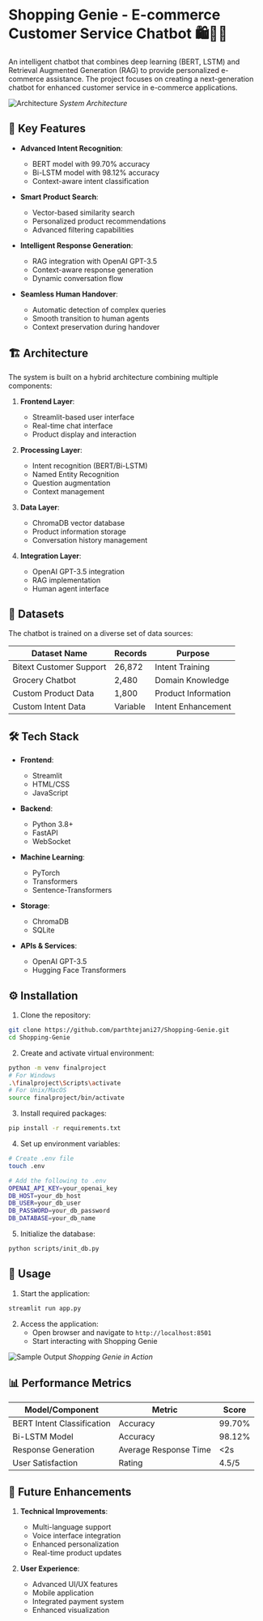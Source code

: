 # Shopping Genie - E-commerce Customer Service Chatbot 🛍️🧞‍♂️

An intelligent chatbot that combines deep learning (BERT, LSTM) and Retrieval Augmented Generation (RAG) to provide personalized e-commerce assistance. The project focuses on creating a next-generation chatbot for enhanced customer service in e-commerce applications.

![Architecture]([https://github.com/user-attachments/assets/0aa04abe-5ea7-4f0a-b6b2-38b60857c62e](https://github.com/user-attachments/assets/178f67f8-019b-447c-8eb6-a8a81b92a738))
_System Architecture_

## 🌟 Key Features

- **Advanced Intent Recognition**:

  - BERT model with 99.70% accuracy
  - Bi-LSTM model with 98.12% accuracy
  - Context-aware intent classification

- **Smart Product Search**:

  - Vector-based similarity search
  - Personalized product recommendations
  - Advanced filtering capabilities

- **Intelligent Response Generation**:

  - RAG integration with OpenAI GPT-3.5
  - Context-aware response generation
  - Dynamic conversation flow

- **Seamless Human Handover**:
  - Automatic detection of complex queries
  - Smooth transition to human agents
  - Context preservation during handover

## 🏗️ Architecture

The system is built on a hybrid architecture combining multiple components:

1. **Frontend Layer**:

   - Streamlit-based user interface
   - Real-time chat interface
   - Product display and interaction

2. **Processing Layer**:

   - Intent recognition (BERT/Bi-LSTM)
   - Named Entity Recognition
   - Question augmentation
   - Context management

3. **Data Layer**:

   - ChromaDB vector database
   - Product information storage
   - Conversation history management

4. **Integration Layer**:
   - OpenAI GPT-3.5 integration
   - RAG implementation
   - Human agent interface

## 💾 Datasets

The chatbot is trained on a diverse set of data sources:

| Dataset Name            | Records  | Purpose             |
| ----------------------- | -------- | ------------------- |
| Bitext Customer Support | 26,872   | Intent Training     |
| Grocery Chatbot         | 2,480    | Domain Knowledge    |
| Custom Product Data     | 1,800    | Product Information |
| Custom Intent Data      | Variable | Intent Enhancement  |

## 🛠️ Tech Stack

- **Frontend**:

  - Streamlit
  - HTML/CSS
  - JavaScript

- **Backend**:

  - Python 3.8+
  - FastAPI
  - WebSocket

- **Machine Learning**:

  - PyTorch
  - Transformers
  - Sentence-Transformers

- **Storage**:

  - ChromaDB
  - SQLite

- **APIs & Services**:
  - OpenAI GPT-3.5
  - Hugging Face Transformers

## ⚙️ Installation

1. Clone the repository:

```bash
git clone https://github.com/parthtejani27/Shopping-Genie.git
cd Shopping-Genie
```

2. Create and activate virtual environment:

```bash
python -m venv finalproject
# For Windows
.\finalproject\Scripts\activate
# For Unix/MacOS
source finalproject/bin/activate
```

3. Install required packages:

```bash
pip install -r requirements.txt
```

4. Set up environment variables:

```bash
# Create .env file
touch .env

# Add the following to .env
OPENAI_API_KEY=your_openai_key
DB_HOST=your_db_host
DB_USER=your_db_user
DB_PASSWORD=your_db_password
DB_DATABASE=your_db_name
```

5. Initialize the database:

```bash
python scripts/init_db.py
```

## 🚀 Usage

1. Start the application:

```bash
streamlit run app.py
```

2. Access the application:
   - Open browser and navigate to `http://localhost:8501`
   - Start interacting with Shopping Genie

![Sample Output](https://github.com/user-attachments/assets/bde47e4f-4220-436b-9cc7-581f2b799e12)
_Shopping Genie in Action_

## 📊 Performance Metrics

| Model/Component            | Metric                | Score  |
| -------------------------- | --------------------- | ------ |
| BERT Intent Classification | Accuracy              | 99.70% |
| Bi-LSTM Model              | Accuracy              | 98.12% |
| Response Generation        | Average Response Time | <2s    |
| User Satisfaction          | Rating                | 4.5/5  |

## 🔮 Future Enhancements

1. **Technical Improvements**:

   - Multi-language support
   - Voice interface integration
   - Enhanced personalization
   - Real-time product updates

2. **User Experience**:
   - Advanced UI/UX features
   - Mobile application
   - Integrated payment system
   - Enhanced visualization
